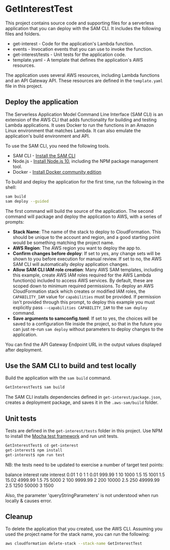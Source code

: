 # GetInterestTest

This project contains source code and supporting files for a serverless application that you can deploy with the SAM CLI. It includes the following files and folders.

- get-interest - Code for the application's Lambda function.
- events - Invocation events that you can use to invoke the function.
- get-interest/tests - Unit tests for the application code. 
- template.yaml - A template that defines the application's AWS resources.

The application uses several AWS resources, including Lambda functions and an API Gateway API. These resources are defined in the `template.yaml` file in this project.

## Deploy the application

The Serverless Application Model Command Line Interface (SAM CLI) is an extension of the AWS CLI that adds functionality for building and testing Lambda applications. It uses Docker to run the functions in an Amazon Linux environment that matches Lambda. It can also emulate the application's build environment and API.

To use the SAM CLI, you need the following tools.

* SAM CLI - [Install the SAM CLI](https://docs.aws.amazon.com/serverless-application-model/latest/developerguide/serverless-sam-cli-install.html)
* Node.js - [Install Node.js 10](https://nodejs.org/en/), including the NPM package management tool.
* Docker - [Install Docker community edition](https://hub.docker.com/search/?type=edition&offering=community)

To build and deploy the application for the first time, run the following in the shell:

```bash
sam build
sam deploy --guided
```

The first command will build the source of the application. The second command will package and deploy the application to AWS, with a series of prompts:

* **Stack Name**: The name of the stack to deploy to CloudFormation. This should be unique to the account and region, and a good starting point would be something matching the project name.
* **AWS Region**: The AWS region you want to deploy the app to.
* **Confirm changes before deploy**: If set to yes, any change sets will be shown to you before execution for manual review. If set to no, the AWS SAM CLI will automatically deploy application changes.
* **Allow SAM CLI IAM role creation**: Many AWS SAM templates, including this example, create AWS IAM roles required for the AWS Lambda function(s) included to access AWS services. By default, these are scoped down to minimum required permissions. To deploy an AWS CloudFormation stack which creates or modified IAM roles, the `CAPABILITY_IAM` value for `capabilities` must be provided. If permission isn't provided through this prompt, to deploy this example you must explicitly pass `--capabilities CAPABILITY_IAM` to the `sam deploy` command.
* **Save arguments to samconfig.toml**: If set to yes, the choices will be saved to a configuration file inside the project, so that in the future you can just re-run `sam deploy` without parameters to deploy changes to the application.

You can find the API Gateway Endpoint URL in the output values displayed after deployment.

## Use the SAM CLI to build and test locally

Build the application with the `sam build` command.

```bash
GetInterestTest$ sam build
```

The SAM CLI installs dependencies defined in `get-interest/package.json`, creates a deployment package, and saves it in the `.aws-sam/build` folder.


## Unit tests

Tests are defined in the `get-interest/tests` folder in this project. Use NPM to install the [Mocha test framework](https://mochajs.org/) and run unit tests.

```bash
GetInterestTest$ cd get-interest
get-interest$ npm install
get-interest$ npm run test
```

NB: the tests need to be updated to exercise a number of target test points:

balance		interest rate	interest
0.01		1				0
1			1				0.01
999.99		1				10
1000		1.5				15
1001		1.5				15.02
4999.99		1.5				75
5000		2				100
9999.99		2				200
10000		2.5				250
49999.99	2.5				1250
50000		3				1500

Also, the parameter 'queryStringParameters' is not understood when run locally & causes error.

## Cleanup

To delete the application that you created, use the AWS CLI. Assuming you used the project name for the stack name, you can run the following:

```bash
aws cloudformation delete-stack --stack-name GetInterestTest
```


